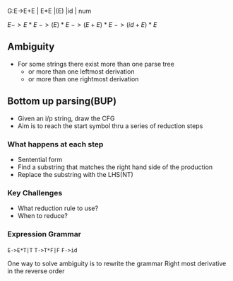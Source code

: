G:E->E+E | E*E |(E) |id | num

$E->E*E$
$->(E)*E$
$->(E+E)*E$
$->(id+E)*E$

## Ambiguity
- For some strings there exist more than one parse tree 
	- or more than one leftmost derivation 
	- or more than one rightmost derivation
## Bottom up parsing(BUP)
- Given an i/p string, draw the CFG
- Aim is to reach the start symbol thru a series of reduction steps
### What happens at each step
- Sentential form 
- Find a substring that matches the right hand side of the production
- Replace the substring with the LHS(NT)

### Key Challenges
- What reduction rule to use?
- When to reduce?

### Expression Grammar
`E->E*T|T`
`T->T*F|F`
`F->id`

One way to solve ambiguity is to rewrite the grammar
Right most derivative in the reverse order  